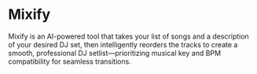 # Mixify
Mixify is an AI-powered tool that takes your list of songs and a description of your desired DJ set, then intelligently reorders the tracks to create a smooth, professional DJ setlist—prioritizing musical key and BPM compatibility for seamless transitions.
